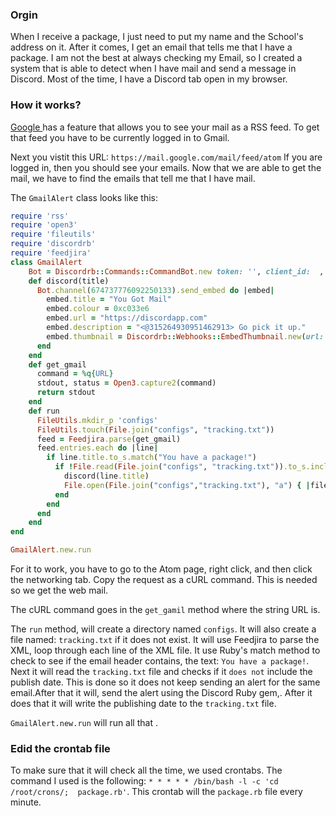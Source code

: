 ### Orgin
When I receive a package, I just need to put my name and the School's address on it. After it comes, I get an email that tells me that I have a package. 
I am not the best at always checking my Email, so I created a system that is able to detect when I have mail and send a message in Discord. Most of the time, I have a Discord tab open in my browser. 


### How it works?
<a href="https://developers.google.com/gmail/gmail_inbox_feed"> Google </a> has a feature that allows you to see your mail as a RSS feed.  To get that feed you have to be currently logged in to Gmail. 

Next you vistit this URL: ```https://mail.google.com/mail/feed/atom```
If you are logged in, then you should see your emails. Now that we are able to get the mail, we have to find the emails that tell me that I have mail. 


The ```GmailAlert``` class looks like this:

```ruby
require 'rss'
require 'open3'
require 'fileutils'
require 'discordrb'
require 'feedjira'
class GmailAlert
    Bot = Discordrb::Commands::CommandBot.new token: '', client_id:  , prefix: '.'
    def discord(title)
      Bot.channel(674737776092250133).send_embed do |embed|
        embed.title = "You Got Mail"
        embed.colour = 0xc033e6
        embed.url = "https://discordapp.com"
        embed.description = "<@315264930951462913> Go pick it up."
        embed.thumbnail = Discordrb::Webhooks::EmbedThumbnail.new(url: "https://i.imgur.com/LdqoGOa.png")
      end
    end
    def get_gmail
      command = %q{URL}
      stdout, status = Open3.capture2(command)
      return stdout
    end
    def run
      FileUtils.mkdir_p 'configs'
      FileUtils.touch(File.join("configs", "tracking.txt"))
      feed = Feedjira.parse(get_gmail)
      feed.entries.each do |line|
        if line.title.to_s.match("You have a package!")
          if !File.read(File.join("configs", "tracking.txt")).to_s.include?(line.published.to_s)
            discord(line.title)
            File.open(File.join("configs","tracking.txt"), "a") { |file| file.write( line.published.to_s + "\n") }
          end
        end
      end
    end
end

GmailAlert.new.run
```
For it to work, you have to go to the Atom page, right click, and then click the networking tab. Copy the request as a cURL command. This is needed so we get the web mail. 

The cURL command goes in the ```get_gamil``` method where the string URL is. 



The ```run``` method, will create a directory named ```configs```. It will also create a file named: ```tracking.txt``` if it does not exist. It will use Feedjira to parse the XML, loop through each line of the XML file. It use Ruby's match method to check to see if the email header contains, the text: ```You have a package!```.
Next it will read the ```tracking.txt``` file and checks if it ```does not``` include the publish date. This is done so it does not keep sending an alert for the same email.After that it will, send the alert using the Discord Ruby gem,. After it does that it will write the publishing date to the ```tracking.txt``` file.


```GmailAlert.new.run``` will run all that .



### Edid the crontab file


To make sure that it will check all the time, we used crontabs.
The command I used is the following: ```* * * * * /bin/bash -l -c 'cd /root/crons/;  package.rb'```. This crontab will the ```package.rb``` file every minute. 



